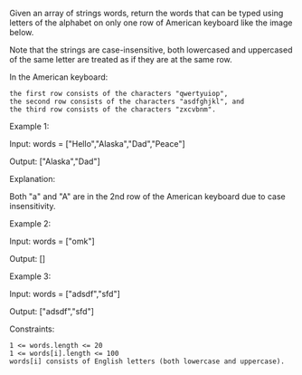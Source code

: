 Given an array of strings words, return the words that can be typed using letters of the alphabet on only one row of American keyboard like the image below.

Note that the strings are case-insensitive, both lowercased and uppercased of the same letter are treated as if they are at the same row.

In the American keyboard:

    the first row consists of the characters "qwertyuiop",
    the second row consists of the characters "asdfghjkl", and
    the third row consists of the characters "zxcvbnm".

 

Example 1:

Input: words = ["Hello","Alaska","Dad","Peace"]

Output: ["Alaska","Dad"]

Explanation:

Both "a" and "A" are in the 2nd row of the American keyboard due to case insensitivity.

Example 2:

Input: words = ["omk"]

Output: []

Example 3:

Input: words = ["adsdf","sfd"]

Output: ["adsdf","sfd"]

 

Constraints:

    1 <= words.length <= 20
    1 <= words[i].length <= 100
    words[i] consists of English letters (both lowercase and uppercase). 

